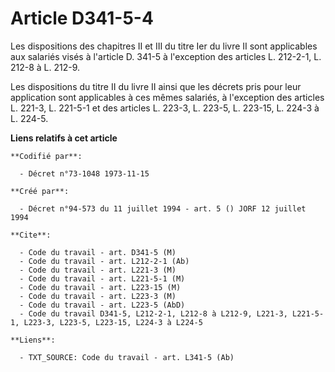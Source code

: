 # Article D341-5-4

Les dispositions des chapitres II et III du titre Ier du livre II sont applicables aux salariés visés à l'article D. 341-5 à
l'exception des articles L. 212-2-1, L. 212-8 à L. 212-9.

Les dispositions du titre II du livre II ainsi que les décrets pris pour leur application sont applicables à ces mêmes
salariés, à l'exception des articles L. 221-3, L. 221-5-1 et des articles L. 223-3, L. 223-5, L. 223-15, L. 224-3 à L. 224-5.

**Liens relatifs à cet article**

	**Codifié par**:

	  - Décret n°73-1048 1973-11-15

	**Créé par**:

	  - Décret n°94-573 du 11 juillet 1994 - art. 5 () JORF 12 juillet 1994

	**Cite**:

	  - Code du travail - art. D341-5 (M)
	  - Code du travail - art. L212-2-1 (Ab)
	  - Code du travail - art. L221-3 (M)
	  - Code du travail - art. L221-5-1 (M)
	  - Code du travail - art. L223-15 (M)
	  - Code du travail - art. L223-3 (M)
	  - Code du travail - art. L223-5 (AbD)
	  - Code du travail D341-5, L212-2-1, L212-8 à L212-9, L221-3, L221-5-1, L223-3, L223-5, L223-15, L224-3 à L224-5

	**Liens**:

	  - TXT_SOURCE: Code du travail - art. L341-5 (Ab)
